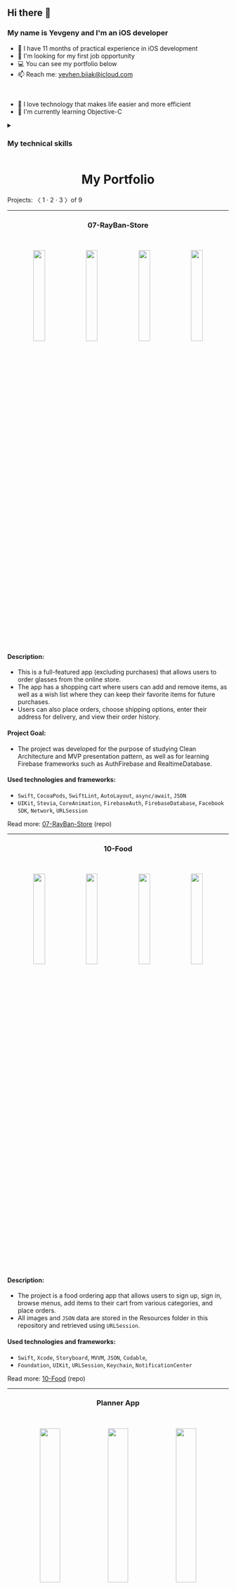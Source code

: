 ## Hi there 👋 

### My name is Yevgeny and I'm an iOS developer

* 📱  I have 11 months of practical experience in iOS development  
* 👀  I'm looking for my first job opportunity  
* 💻  You can see my portfolio below
* 📫  Reach me: yevhen.biiak@icloud.com
<br>

* 🚀  I love technology that makes life easier and more efficient
* 🧠  I'm currently learning Objective-C

<details><summary><h3>My technical skills</h3></summary>
  
  #### Languages, paradigms and patterns
  
  - Swift
  - OOP
  - S.O.L.I.D
  - Design Patterns

  #### Architecture patterns
  
  - MVC (Model-View-Controller)
  - MVP (Model-View-Presenter)
  - MVVM (Model-View-ViewModel)
  - VIP (View-Interactor-Presenter, Clean Swift)
  - VIPER (View-Interactor-Presenter-Entity-Router)
  
  #### Tools and Technologies
  
  - Xcode, Instruments, Simulator, OpenSim
  - Sketch
  - Git (GitHub)
  - Regular Expressions
  - UML (class diagram)
  
  #### UI Technologies and Frameworks
  
  - Storyboard, XIB
  - Interface Builder, 
  - Auto Layout, Adaptive Layout
  - `NSLayoutConstraint`
  - `Stevia`
  - `UIKit`
  - `SwiftUI`
  - Core Animation
  
  #### Concurrency:

  - Grand Central Dispatch (GCD)
  - Operation Queue
  - async/await
  
  #### Networking:

  - `Network`
  - `Alamofire`
  - `URLSession`
  - REST API
  - Codable
  - JSON

  #### Data Storage:

  - UserDefaults
  - FileManager
  - Core Data
  - `Firebase`
  - `Realm`
  
  #### Media Frameworks:

  - `AVFoundation`
  - `MediaPlayer`

  #### Testing:

  - `XCTest`
  - UI Testing
  - Unit Testing
  
  #### Dependency Management:

  - CocoaPods
  - Swift Package Manager
  
  #### Other SDKs:

  - Facebook SDK

</details>


<div align="center">
  <h1>My Portfolio</h1>
</div>
Projects: 〈 1 · 2 · 3 〉of 9

*************************************************************************************************************************************

<div align="center">
  <h3>07-RayBan-Store</h3>
</div>
<br>

<p align="center" width="100%">
    <img width=23% src="https://user-images.githubusercontent.com/80542175/226192639-a10dba70-ec3e-47e4-90a0-86b4c1b6f367.PNG">
    <img width=23% src="https://user-images.githubusercontent.com/80542175/226192728-6ce98b9f-433a-44e5-bd4f-b8f71ed03dc5.PNG">
    <img width=23% src="https://user-images.githubusercontent.com/80542175/226193737-ec85fe0f-56ca-4a82-acb1-05ebfa353ced.PNG">
    <img width=23% src="https://user-images.githubusercontent.com/80542175/226194586-e73f63bb-5b75-41ed-9cb5-ae38bd4a8518.PNG">
</p>

#### Description:  
* This is a full-featured app (excluding purchases) that allows users to order glasses from the online store.  
* The app has a shopping cart where users can add and remove items, as well as a wish list where they can keep their favorite items for future purchases.  
* Users can also place orders, choose shipping options, enter their address for delivery, and view their order history.  

#### Project Goal:  
* The project was developed for the purpose of studying Clean Architecture and MVP presentation pattern, as well as for learning Firebase frameworks such as AuthFirebase and RealtimeDatabase.

#### Used technologies and frameworks:  
* `Swift`, `CocoaPods`, `SwiftLint`, `AutoLayout`, `async/await`, `JSON`
* `UIKit`, `Stevia`, `CoreAnimation`, `FirebaseAuth`, `FirebaseDatabase`, `Facebook SDK`, `Network`, `URLSession`

Read more: <a href="https://github.com/YevhenBiiak/07-RayBan-Store">07-RayBan-Store</a> (repo)

*************************************************************************************************************************************

<div align="center">
  <h3>10-Food</h3>
</div>
<br>

<p align=center>
  <img width=23% src="https://user-images.githubusercontent.com/80542175/227005493-c468fc9e-1482-42cd-9370-ae862eae6fab.png">
  <img width=23% src="https://user-images.githubusercontent.com/80542175/227005500-30d61954-5165-4e42-891d-403249135953.png">
  <img width=23% src="https://user-images.githubusercontent.com/80542175/227005503-04e3d00e-66eb-44bd-b2d8-0a27c3965d92.png">
  <img width=23% src="https://user-images.githubusercontent.com/80542175/227005505-02279d9d-fd72-4581-abe3-ba84eb9f656f.png">
</p>

#### Description:  
* The project is a food ordering app that allows users to sign up, sign in, browse menus, add items to their cart from various categories, and place orders. 
* All images and `JSON` data are stored in the Resources folder in this repository and retrieved using `URLSession`. 

#### Used technologies and frameworks:  

* `Swift`, `Xcode`, `Storyboard`, `MVVM`, `JSON`, `Codable`, 
* `Foundation`, `UIKit`, `URLSession`, `Keychain`, `NotificationCenter`

Read more: <a href="https://github.com/YevhenBiiak/10-Food">10-Food</a> (repo)

*************************************************************************************************************************************

<div align="center">
  <h3>Planner App</h3>
</div>
<br>

<p align=center>
  <img width=30% src="https://user-images.githubusercontent.com/80542175/226983975-4ad550f6-07be-4102-ab5c-eb70fc2333d2.png">
  <img width=30% src="https://user-images.githubusercontent.com/80542175/226988482-e94ce5b9-0de3-47c3-8b90-b7bcfa779d48.png">
  <img width=30% src="https://user-images.githubusercontent.com/80542175/226988495-9539111d-2674-47b8-858f-205bf115a7d4.png">
</p>

#### Description:  
* This project is an iOS application designed to help users manage their daily tasks.
* With the app, users can easily view and organize their tasks based on the day they created them. The app also provides a feature that allows users to add new tasks as needed.
* In addition, the app includes a variety of features designed to enhance the user experience. For example, there is a month picker that allows users to easily navigate to a specific month. Similarly, the day picker allows users to select a specific day and view all the tasks created on that day. Moreover, the app provides an indicator that shows the number of tasks created on a particular day, allowing users to quickly identify their busiest days. 

#### Used technologies and frameworks:  
* `Swift`, `Xcode`, `JSON`
* `SwiftUI`, `Combine`, `Foundation`

Read more: <a href="https://github.com/YevhenBiiak/SwiftUI">Planner App</a> (repo)
  
*************************************************************************************************************************************

<details><summary><h3>Show more projects: 〈 4 · 5 · 6 〉of 9</h3></summary>
  
*************************************************************************************************************************************
  
<div align="center">
  <h3>Design-Patterns</h3>
</div>
<br>

<p align=center>
  <img width=23% src="https://user-images.githubusercontent.com/80542175/226975513-4f5921ac-b9f5-498f-8e17-5bb26d6ec715.png"/>
  <img width=23% src="https://user-images.githubusercontent.com/80542175/226975523-181c9653-c35c-48e0-ae4a-ff8f2e57543f.png"/>
  <img width=23% src="https://user-images.githubusercontent.com/80542175/226975526-05fd9c9a-c0bc-434b-89ee-4bac70bec185.png"/>
  <img width=23% src="https://user-images.githubusercontent.com/80542175/226975529-7299904d-42cf-4253-8dbd-30a032b1c88f.png"/>
</p>

#### Description:
* A simple application with a list of patterns grouped by categories.
* All the images, as well as the design of the application, were created in Sketch.
* Each pattern has a brief description, popularity, and complexity indicators for Swift developers, and a code example.
* The code samples are downloaded from this Git repository and have a specific situation implementation for the ios developer.
  
#### Project Goal:  
* Learn design patterns, understand and apply them on a concrete example

#### Used technologies and frameworks:  
* `Sketch`, `Swift`, `Xcode`, `Storyboard`, `Playground`, `JSON`, `Regex`
* `UIKit`

Read more: <a href="https://github.com/YevhenBiiak/Design-Patterns">Design-Patterns</a> (repo)
  
*************************************************************************************************************************************

<div align="center">
  <h3>Architecture-Patterns</h3>
</div>
<br>

<p align=center>
  <img width=30% src="https://user-images.githubusercontent.com/80542175/226586604-ea4a236a-3419-45d7-b8a2-cdc409fa6769.png"/>
  <img width=30% src="https://user-images.githubusercontent.com/80542175/226586601-f94aeb46-82a0-4f09-b429-c7203d13478b.png"/>
</p>

#### Description
* This project is a simple app that consists of a login and main screens. 
* The login scene allows users to input a username and password, and if the combination is valid, the user is presented with the main scene. 
* The main scene simply displays the username and a logout button.

#### Project Goal: 
* The main goal of this project was to learn the difference in data passing and routing between screens using three different architectural patterns (`MVC`, `MVP`, `MVVM`) through a simple app example with two screens.

#### Testing
* The app has been thoroughly tested using `XCTest`. The testing includes unit tests and UI tests. 
* Unit tests are written for Presenters of `MVP` and ViewModels of `MVVM` using the Test Double unit testing concept. For example, a test case was written to verify that the router method representing the main screen is called after the "Login" button is pressed.
* UI tests were also written to test the app's user interface and overall behavior. For example, a test case was written to ensure that after entering valid login credentials and tapping the "Login" button, the app transitions to the main screen.

#### Used technologies and frameworks:  
* `Swift`, `XCode`, `MVC`, `MVP`, `MVVM`
* `UIKit`, `XCTest`

Read more: <a href="https://github.com/YevhenBiiak/Architecture-Patterns">Architecture-Patterns</a> (repo)
  
*************************************************************************************************************************************
  
<div align="center">
  <h3>Core-Animation</h3>
</div>
<br>
<br>

<p align=center>
  <img width=26% src="https://user-images.githubusercontent.com/80542175/227720863-072c07af-0e03-4a3c-88c4-8e7484a64e62.gif">
  <img width=26% src="https://user-images.githubusercontent.com/80542175/227720866-b5aa957b-40e9-4cb3-8a1d-6083eabff496.gif">
  <img width=26% src="https://user-images.githubusercontent.com/80542175/227720867-f7fdf55e-578b-437b-ab36-9be97208c78e.gif">
</p>

#### Learned how to: 
- draw circle and arc using `CAShapeLayer` and `UIBezierPath`
- animate properties of CoreAnimation classes using `CABasicAnimation` and `CASpringAnimation`
- animate `UILabel` text content using `CADisplayLink`
- replicate layers using `CAReplicatorLayer` with move and rotate transforms
- create a `CAEmitterLayer` layer with `CAEmitterCell` and manage its properties

Read more: <a href="https://github.com/YevhenBiiak/Core-Animation">Core-Animation</a> (repo)

*************************************************************************************************************************************

<details><summary><h3>Show more projects: 〈 7 · 8 · 9 〉of 9</h3></summary>
  
*************************************************************************************************************************************
  
<div align="center">
  <h3>06-Audio-Player</h3>
</div>
<br>

<p align=center>
  <img width=30% src="https://user-images.githubusercontent.com/80542175/226969885-b2cb5e59-f79c-4b80-b6c3-5a5e6ff09606.png">
  <img width=30% src="https://user-images.githubusercontent.com/80542175/226969896-4b445a83-0dc8-4ca8-8cb0-c39f74843e43.png">
  <img width=30% src="https://user-images.githubusercontent.com/80542175/226969903-533a6554-abff-49f9-b609-d80abb25a3e8.png">
</p>

#### Description:
* No Storyboard, no UITableView
* This project is an audio player app that allows users to play music from their device's local storage. 
* The app loads songs from the main bundle using the Storage class, which uses the `AVFoundation` framework to extract metadata from the songs, such as title, artist, and artwork. 
* The app supports remote control events, such as play, pause, next, and previous.

#### Used technologies and frameworks:  
* `Swift`, `MVC`, `KVO`, Delegation pattern
* `UIKit`, `AVFoundation`, `MediaPlayer`

Read more: <a href="https://github.com/YevhenBiiak/06-Audio-Player">06-Audio-Player</a> (repo)
  
*************************************************************************************************************************************
  
<div align="center">
  <h3>To-Do-Manager</h3>
</div>
<br>

<p align=center>
  <img width=30% src="https://user-images.githubusercontent.com/80542175/226957608-694e0a82-39e4-4e24-9911-9aa6c6d41c8d.png">
  <img width=30% src="https://user-images.githubusercontent.com/80542175/226957596-0dbbb0ff-bff1-445a-aedf-4cc366183c9e.png">
  <img width=30% src="https://user-images.githubusercontent.com/80542175/226957605-988a2b1c-1811-4931-8935-cef0cd503ce0.png">
</p>

#### Description:
* This project is a task manager app developed for iOS devices. 
* It allows users to create, edit and delete tasks, set their priority and status - their place in the task list will depend on it. 
* In this app are considered different solutions for task storage, such as UserDefaults, Realm, and remote API. 
  
#### Used technologies and frameworks:  
* `Swift`, `Xcode`, `SPM`, `Storyboard`, `XIB`, `MVC`, `Ascyn/await`, `REST API`, `JSON`
* `Alamofire`, `Realm`, `UIKit`, `Foundation`
  
Read more: <a href="https://github.com/YevhenBiiak/To-Do-Manager">To-Do-Manager</a> (repo)
  
*************************************************************************************************************************************

<div align="center">
  <h3>CoreDataDemo</h3>
</div>
<br>

<p align=center>
  <img width=30% src="https://user-images.githubusercontent.com/80542175/226893565-9f597286-8565-4523-823f-61219e860b9e.png">
  <img width=30% src="https://user-images.githubusercontent.com/80542175/226893556-f4025a31-55cd-4610-804c-78e8bc184512.png">
  <img width=30% src="https://user-images.githubusercontent.com/80542175/226893562-ce5f8f2a-b8bc-4205-947e-e8d7f36c1698.png">
</p>

#### Learned how to:
- create entity:
  - with auto class definition
  - with manual class definition
- create new entity instances
- change entity atributes
- delete entity instances
- fetch context
- save context
- implement simple CoraData manager
- handle context changes usin NSFetchedResultsControllerDelegate
- create relationships between entities  
  
Read more: <a href="https://github.com/YevhenBiiak/CoreDataDemo">CoreDataDemo</a> (repo)

</details>
</details>
